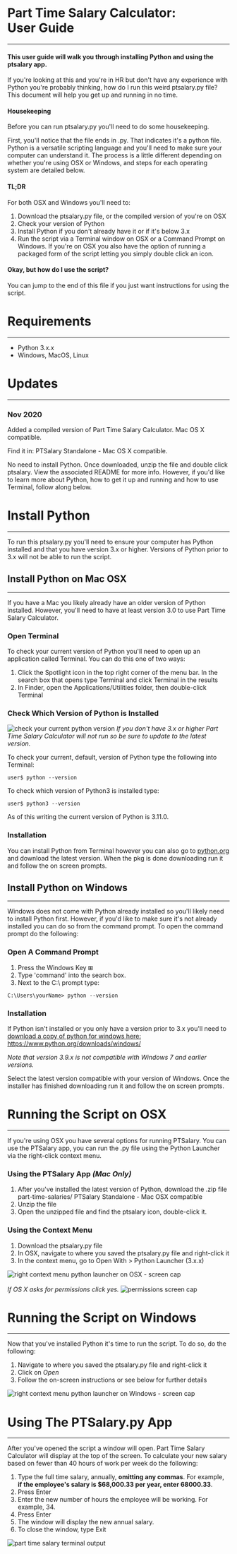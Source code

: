 # Part Time Salary Calculator:<br>User Guide
---
#### This user guide will walk you through installing Python and using the ptsalary app.

If you're looking at this and you're in HR but don't have any experience with Python you're probably thinking, how do I run this weird ptsalary.py file? This document will help you get up and running in no time. 

#### Housekeeping
Before you can run ptsalary.py you'll need to do some housekeeping. 

First, you'll notice that the file ends in .py. That indicates it's a python file. Python is a versatile scripting language and you'll need to make sure your computer can understand it. The process is a little different depending on whether you're using OSX or Windows, and steps for each operating system are detailed below. 

#### TL;DR
For both OSX and Windows you'll need to:

1. Download the ptsalary.py file, or the compiled version of you're on OSX
2. Check your version of Python
3. Install Python if you don't already have it or if it's below 3.x
4. Run the script via a Terminal window on OSX or a Command Prompt on Windows. If you're on OSX you also have the option of running a packaged form of the script letting you simply double click an icon.

#### Okay, but how do I use the script?
You can jump to the end of this file if you just want instructions for using the script. 


# Requirements
---
 - Python 3.x.x
 - Windows, MacOS, Linux




# Updates
---
### Nov 2020
Added a compiled version of Part Time Salary Calculator. Mac OS X compatible. 

Find it in: PTSalary Standalone - Mac OS X compatible. 

No need to install Python. Once downloaded, unzip the file and double click ptsalary. View the associated README for more info. However, if you'd like to learn more about Python, how to get it up and running and how to use Terminal, follow along below.



# Install Python
---
To run this ptsalary.py you'll need to ensure your computer has Python installed and that you have version 3.x or higher. Versions of Python prior to 3.x will not be able to run the script.



## Install Python on Mac OSX
--- 
If you have a Mac you likely already have an older version of Python installed. However, you'll need to have at least version 3.0 to use Part Time Salary Calculator. 


### Open Terminal
To check your current version of Python you'll need to open up an application called Terminal. You can do this one of two ways:
1. Click the Spotlight icon in the top right corner of the menu bar. In the search box that opens type Terminal and click Terminal in the results 
2. In Finder, open the Applications/Utilities folder, then double-click Terminal

### Check Which Version of Python is Installed 
![check your current python version](images/terminal-commands/python-version.png)
*If you don't have 3.x or higher Part Time Salary Calculator will not run so be sure to update to the latest version.*

To check your current, default, version of Python type the following into Terminal:
 
`user$ python --version`

To check which version of Python3 is installed type: 

`user$ python3 --version`

As of this writing the current version of Python is 3.11.0. 

### Installation
You can install Python from Terminal however you can also go to [python.org](https://www.python.org/downloads/) and download the latest version. When the pkg is done downloading run it and follow the on screen prompts.



## Install Python on Windows
---
Windows does not come with Python already installed so you'll likely need to install Python first. However, if you'd like to make sure it's not already installed you can do so from the command prompt. To open the command prompt do the following:

### Open A Command Prompt

1. Press the Windows Key ⊞ 
2. Type 'command' into the search box.
3. Next to the C:\ prompt type:

``C:\Users\yourName> python --version``


### Installation
If Python isn't installed or you only have a version prior to 3.x you'll need to  [download a copy of python for windows here: ](https://www.python.org/downloads/windows/)https://www.python.org/downloads/windows/

*Note that version 3.9.x is not compatible with Windows 7 and earlier versions.*

Select the latest version compatible with your version of Windows. Once the installer has finished downloading run it and follow the on screen prompts.





# Running the Script on OSX
---
If you're using OSX you have several options for running PTSalary. You can use the PTSalary app, you can run the .py file using the Python Launcher via the right-click context menu.


### Using the PTSalary App *(Mac Only)*

1. After you've installed the latest version of Python, download the .zip file part-time-salaries/ PTSalary Standalone - Mac OSX compatible 
2. Unzip the file 
3. Open the unzipped file and find the ptsalary icon, double-click it.

### Using the Context Menu
1. Download the ptsalary.py file
2. In OSX, navigate to where you saved the ptsalary.py file and right-click it
4. In the context menu, go to Open With > Python Launcher (3.x.x)

![right context menu python launcher on OSX - screen cap](images/python-launcher-right-context-menu.png)
<br>
<br>
*If OS X asks for permissions click yes.*
![permissions screen cap](images/terminal-commands/python-terminal-access-from-gui-small.png)


# Running the Script on Windows
---
Now that you've installed Python it's time to run the script. To do so, do the following:

1. Navigate to where you saved the ptsalary.py file and right-click it
2. Click on *Open*
3. Follow the on-screen instructions or see below for further details

![right context menu python launcher on Windows - screen cap](images/ptsalary_open_windows.png)


# Using The PTSalary.py App
---
After you've opened the script a window will open. Part Time Salary Calculator will display at the top of the screen. To calculate your new salary based on fewer than 40 hours of work per week do the following:
1. Type the full time salary, annually, **omitting any commas**. For example, **if the employee's salary is $68,000.33 per year, enter 68000.33**.
2. Press Enter
3. Enter the new number of hours the employee will be working. For example, 34.
4. Press Enter
5. The window will display the new annual salary.
6. To close the window, type Exit

![part time salary terminal output](https://github.com/raenpayne/part-time-salaries/blob/master/ptsalary%20preview.png)

